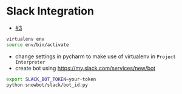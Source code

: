 # Slack Integration

- [#3](https://github.com/at15/snowbot/issues/3)

````bash
virtualenv env
source env/bin/activate
````

- change settings in pycharm to make use of virtualenv in `Project Interpreter`
- create bot using https://my.slack.com/services/new/bot

````bash
export SLACK_BOT_TOKEN=your-token
python snowbot/slack/bot_id.py
````